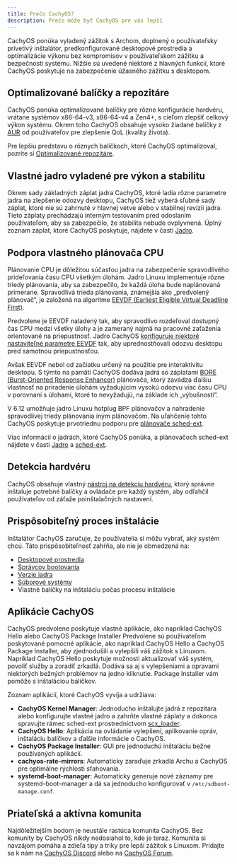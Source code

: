 ```yaml
---
title: Prečo CachyOS?
description: Prečo môže byť CachyOS pre vás lepší
---
```


CachyOS ponúka vyladený zážitok s Archom, doplnený o používateľsky prívetivý inštalátor, predkonfigurované desktopové prostredia a optimalizácie výkonu bez kompromisov v používateľskom zážitku a bezpečnosti systému. Nižšie sú uvedené niektoré z hlavných funkcií, ktoré CachyOS poskytuje na zabezpečenie úžasného zážitku s desktopom.

## Optimalizované balíčky a repozitáre

CachyOS ponúka optimalizované balíčky pre rôzne konfigurácie hardvéru, vrátane systémov x86-64-v3, x86-64-v4 a Zen4+, s cieľom zlepšiť celkový výkon systému. Okrem toho CachyOS obsahuje vysoko žiadané balíčky z [AUR](https://aur.archlinux.org/) od používateľov pre zlepšenie QoL (kvality života).

Pre lepšiu predstavu o rôznych balíčkoch, ktoré CachyOS optimalizoval, pozrite si [Optimalizované repozitáre](/features/optimized_repos).

## Vlastné jadro vyladené pre výkon a stabilitu

Okrem sady základných záplat jadra CachyOS, ktoré ladia rôzne parametre jadra na zlepšenie odozvy desktopu, CachyOS tiež vyberá sľubné sady záplat, ktoré nie sú zahrnuté v hlavnej vetve alebo v stabilnej revízii jadra. Tieto záplaty prechádzajú interným testovaním pred odoslaním používateľom, aby sa zabezpečilo, že stabilita nebude ovplyvnená. Úplný zoznam záplat, ktoré CachyOS poskytuje, nájdete v časti [Jadro](/features/kernel).

## Podpora vlastného plánovača CPU

Plánovanie CPU je dôležitou súčasťou jadra na zabezpečenie spravodlivého prideľovania času CPU všetkým úlohám. Jadro Linuxu implementuje rôzne triedy plánovania, aby sa zabezpečilo, že každá úloha bude naplánovaná primerane. Spravodlivá trieda plánovania, známejšia ako „predvolený plánovač“, je založená na algoritme [EEVDF (Earliest Eligible Virtual Deadline First)](https://lwn.net/Articles/925371/).

Predvolene je EEVDF naladený tak, aby spravodlivo rozdeľoval dostupný čas CPU medzi všetky úlohy a je zameraný najmä na pracovné zaťaženia orientované na priepustnosť. Jadro CachyOS [konfiguruje niektoré nastaviteľné parametre EEVDF](https://github.com/CachyOS/linux/blob/6.12/cachy/kernel/sched/fair.c#L76-L79) tak, aby uprednostňovali odozvu desktopu pred samotnou priepustnosťou.

Avšak EEVDF nebol od začiatku určený na použitie pre interaktivitu desktopu. S týmto na pamäti CachyOS dodáva jadrá so záplatami [BORE (Burst-Oriented Response Enhancer)](https://github.com/firelzrd/bore-scheduler) plánovača, ktorý zavádza ďalšiu vlastnosť na priradenie úlohám vyžadujúcim vysokú odozvu viac času CPU v porovnaní s úlohami, ktoré to nevyžadujú, na základe ich „výbušnosti“.

V 6.12 umožňuje jadro Linuxu hotplug BPF plánovačov a nahradenie spravodlivej triedy plánovania iným plánovačom. Na uľahčenie tohto CachyOS poskytuje prvotriednu podporu pre [plánovače sched-ext](https://github.com/sched-ext/scx).

Viac informácií o jadrách, ktoré CachyOS ponúka, a plánovačoch sched-ext nájdete v časti [Jadro](/features/kernel) a [sched-ext](/configuration/sched-ext/).

## Detekcia hardvéru

CachyOS obsahuje vlastný [nástroj na detekciu hardvéru](https://github.com/CachyOS/chwd), ktorý správne inštaluje potrebné balíčky a ovládače pre každý systém, aby odľahčil používateľov od záťaže poinštalačných nastavení.

## Prispôsobiteľný proces inštalácie

Inštalátor CachyOS zaručuje, že používatelia si môžu vybrať, aký systém chcú. Táto prispôsobiteľnosť zahŕňa, ale nie je obmedzená na:
- [Desktopové prostredia](/installation/desktop_environments/)
- [Správcov bootovania](/installation/boot_managers/)
- [Verzie jadra](/features/kernel#variants)
- [Súborové systémy](/installation/filesystem)
- Vlastné balíčky na inštaláciu počas procesu inštalácie

## Aplikácie CachyOS

CachyOS predvolene poskytuje vlastné aplikácie, ako napríklad CachyOS Hello alebo CachyOS Package Installer
Predvolene sú používateľom poskytované pomocné aplikácie, ako napríklad CachyOS Hello a CachyOS Package Installer, aby zjednodušili a vylepšili váš zážitok s Linuxom. Napríklad CachyOS Hello poskytuje možnosti aktualizovať váš systém, povoliť služby a zoradiť zrkadlá. Dodáva sa aj s vylepšeniami a opravami niektorých bežných problémov na jedno kliknutie. Package Installer vám pomôže s inštaláciou balíčkov.

Zoznam aplikácií, ktoré CachyOS vyvíja a udržiava:

- **CachyOS Kernel Manager**: Jednoducho inštalujte jadrá z repozitára alebo konfigurujte vlastné jadro a zahrňte vlastné záplaty a dokonca spravujte rámec sched-ext prostredníctvom [scx_loader](<https://github.com/sched-ext/scx/tree/main/rust/scx_loader>).
- **CachyOS Hello**: Aplikácia na ovládanie vylepšení, aplikovanie opráv, inštaláciu balíčkov a ďalšie informácie o CachyOS.
- **CachyOS Package Installer**: GUI pre jednoduchú inštaláciu bežne používaných aplikácií.
- **cachyos-rate-mirrors**: Automaticky zaraďuje zrkadlá Archu a CachyOS pre optimálne rýchlosti sťahovania.
- **systemd-boot-manager**: Automaticky generuje nové záznamy pre systemd-boot-manager a dá sa jednoducho konfigurovať v `/etc/sdboot-manage.conf`.

## Priateľská a aktívna komunita

Najdôležitejším bodom je neustále rastúca komunita CachyOS. Bez komunity by CachyOS nikdy nedosiahol to, kde je teraz. Komunita si navzájom pomáha a zdieľa tipy a triky pre lepší zážitok s Linuxom. Pridajte sa k nám na [CachyOS Discord](https://discord.com/invite/cachyos-862292009423470592) alebo na [CachyOS Forum](https://discuss.cachyos.org/).
